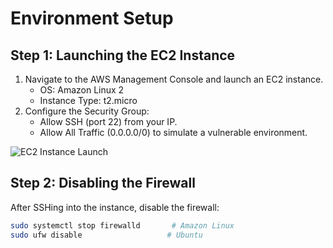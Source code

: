 # Environment Setup

## Step 1: Launching the EC2 Instance
1. Navigate to the AWS Management Console and launch an EC2 instance.
   - OS: Amazon Linux 2
   - Instance Type: t2.micro
2. Configure the Security Group:
   - Allow SSH (port 22) from your IP.
   - Allow All Traffic (0.0.0.0/0) to simulate a vulnerable environment.

![EC2 Instance Launch](../screenshots/step1-ec2-setup.png)

## Step 2: Disabling the Firewall
After SSHing into the instance, disable the firewall:
```bash
sudo systemctl stop firewalld       # Amazon Linux
sudo ufw disable                   # Ubuntu